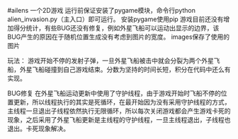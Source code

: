 #ailens
一个2D游戏
运行前保证安装了pygame模块，命令行python alien_invasion.py（主入口）即可运行。
安装pygame使用pip
游戏目前还没有增加得分统计，有些BUG还没有修复，例如外星飞船可以运动出显示的边界，该BUG产生的原因在于随机位置生成没有考虑到图片的宽度。
images保存了使用的图片

玩法：
游戏开始不停的发射子弹，一旦外星飞船被击中就会分裂为两个外星飞船，外星飞船碰撞到自己游戏结束。分数为坚持的时间长短，积分在代码中还么有实现。

BUG修复
在外星飞船运动更新中使用了守护线程，由于游戏开始时飞船不停的位置更新，所以线程执行的其实是死循环，在最开始因为没有采用守护线程的方式，主线程一旦退出子线程依然执行无限循环，所以每次关闭游戏都会产生游戏卡死的现象，之后采用了外星飞船更新是主线程的守护线程，一旦主线程退出，子线程也退出。卡死现象解决。
